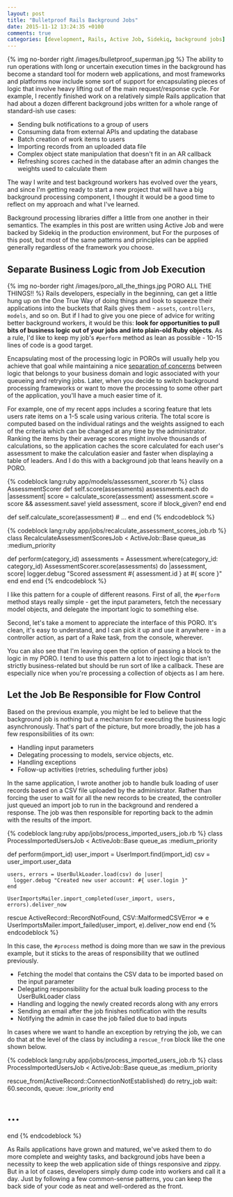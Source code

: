 ```yaml
---
layout: post
title: "Bulletproof Rails Background Jobs"
date: 2015-11-12 13:24:35 +0100
comments: true
categories: [development, Rails, Active Job, Sidekiq, background jobs]
---
```

{% img no-border right /images/bulletproof_superman.jpg %}
The ability to run operations with long or uncertain execution times in the background has become a standard tool for modern web applications, and most frameworks and platforms now include some sort of support for encapsulating pieces of logic that involve heavy lifting out of the main request/response cycle.  For example, I recently finished work on a relatively simple Rails application that had about a dozen different background jobs written for a whole range of standard-ish use cases:

* Sending bulk notifications to a group of users
* Consuming data from external APIs and updating the database
* Batch creation of work items to users
* Importing records from an uploaded data file
* Complex object state manipulation that doesn't fit in an AR callback
* Refreshing scores cached in the database after an admin changes the weights used to calculate them

The way I write and test background workers has evolved over the years, and since I'm getting ready to start a new project that will have a big background processing component, I thought it would be a good time to reflect on my approach and what I've learned.<!--more-->

Background processing libraries differ a little from one another in their semantics.  The examples in this post are written using Active Job and were backed by Sidekiq in the production environment, but For the purposes of this post, but most of the same patterns and principles can be applied generally regardless of the framework you choose.

## Separate Business Logic from Job Execution

{% img no-border right /images/poro_all_the_things.jpg PORO ALL THE THINGS!! %}
Rails developers, especially in the beginning, can get a little hung up on the One True Way of doing things and look to squeeze their applications into the buckets that Rails gives them - `assets`, `controllers`, `models`, and so on.  But if I had to give you one piece of advice for writing better background workers, it would be this: **look for opportunities to pull bits of business logic out of your jobs and into plain-old Ruby objects**.  As a rule, I'd like to keep my job's `#perform` method as lean as possible - 10-15 lines of code is a good target.

Encapsulating most of the processing logic in POROs will usually help you achieve that goal while maintaining a nice [separation of concerns](http://deviq.com/separation-of-concerns/) between logic that belongs to your business domain and logic associated with your queueing and retrying jobs.  Later, when you decide to switch background processing frameworks or want to move the processing to some other part of the application, you'll have a much easier time of it.

For example, one of my recent apps includes a scoring feature that lets users rate items on a 1-5 scale using various criteria.  The total score is computed based on the individual ratings and the weights assigned to each of the criteria which can be changed at any time by the administrator.  Ranking the items by their average scores might involve thousands of calculations, so the application caches the score calculated for each user's assessment to make the calculation easier and faster when displaying a table of leaders.  And I do this with a background job that leans heavily on a PORO.

{% codeblock lang:ruby app/models/assessment_scorer.rb %}
class AssessmentScorer
  def self.score(assessments)
    assessments.each do |assessment|
      score = calculate_score(assessment)
      assessment.score = score && assessment.save!
      yield assessment, score if block_given?
    end
  end

  def self.calculate_score(assessment)
    # ...
  end
end
{% endcodeblock %}

{% codeblock lang:ruby app/jobs/recalculate_assessment_scores_job.rb %}
class RecalculateAssessmentScoresJob < ActiveJob::Base
  queue_as :medium_priority

  def perform(category_id)
    assessments = Assessment.where(category_id: category_id)
    AssessmentScorer.score(assessments) do |assessment, score|
      logger.debug "Scored assessment #{ assessment.id } at #{ score }"
    end
  end
end
{% endcodeblock %}

I like this pattern for a couple of different reasons.  First of all, the `#perform` method stays really simple - get the input parameters, fetch the necessary model objects, and delegate the important logic to something else.

Second, let's take a moment to appreciate the interface of this PORO.  It's clean, it's easy to understand, and I can pick it up and use it anywhere - in a controller action, as part of a Rake task, from the console, wherever.

You can also see that I'm leaving open the option of passing a block to the logic in my PORO.  I tend to use this pattern a lot to inject logic that isn't strictly business-related but should be run sort of like a callback.  These are especially nice when you're processing a collection of objects as I am here.

## Let the Job Be Responsible for Flow Control

Based on the previous example, you might be led to believe that the background job is nothing but a mechanism for executing the business logic asynchronously.  That's part of the picture, but more broadly, the job has a few responsibilities of its own:

* Handling input parameters
* Delegating processing to models, service objects, etc.
* Handling exceptions
* Follow-up activities (retries, scheduling further jobs)

In the same application, I wrote another job to handle bulk loading of user records based on a CSV file uploaded by the administrator.  Rather than forcing the user to wait for all the new records to be created, the controller just queued an import job to run in the background and rendered a response.  The job was then responsible for reporting back to the admin with the results of the import.

{% codeblock lang:ruby app/jobs/process_imported_users_job.rb %}
class ProcessImportedUsersJob < ActiveJob::Base
  queue_as :medium_priority

  def perform(import_id)
    user_import = UserImport.find(import_id)
    csv = user_import.user_data

    users, errors = UserBulkLoader.load(csv) do |user|
      logger.debug "Created new user account: #{ user.login }"
    end

    UserImportsMailer.import_completed(user_import, users, errors).deliver_now
  rescue ActiveRecord::RecordNotFound, CSV::MalformedCSVError => e
    UserImportsMailer.import_failed(user_import, e).deliver_now
  end
end
{% endcodeblock %}

In this case, the `#process` method is doing more than we saw in the previous example, but it sticks to the areas of responsibility that we outlined previously.

* Fetching the model that contains the CSV data to be imported based on the input parameter
* Delegating responsibility for the actual bulk loading process to the UserBulkLoader class
* Handling and logging the newly created records along with any errors
* Sending an email after the job finishes notification with the results
* Notifying the admin in case the job failed due to bad inputs

In cases where we want to handle an exception by retrying the job, we can do that at the level of the class by including a `rescue_from` block like the one shown below.

{% codeblock lang:ruby app/jobs/process_imported_users_job.rb %}
class ProcessImportedUsersJob < ActiveJob::Base
  queue_as :medium_priority

  rescue_from(ActiveRecord::ConnectionNotEstablished) do
    retry_job wait: 60.seconds, queue: :low_priority
  end

  # ...
end
{% endcodeblock %}

As Rails applications have grown and matured, we've asked them to do more complete and weighty tasks, and background jobs have been a necessity to keep the web application side of things responsive and zippy.  But in a lot of cases, developers simply dump code into workers and call it a day.  Just by following a few common-sense patterns, you can keep the back side of your code as neat and well-ordered as the front.
